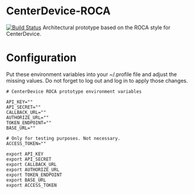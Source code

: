 CenterDevice-ROCA
=================
[![Build Status](https://travis-ci.org/stephanmelzer/centerdevice-roca.png)](https://travis-ci.org/stephanmelzer/centerdevice-roca)
Architectural prototype based on the ROCA style for CenterDevice.

Configuration
=============
Put these environment variables into your ~/.profile file and adjust the missing values.
Do not forget to log out and log in to apply those changes.

```
# CenterDevice ROCA prototype environment variables

API_KEY=""
API_SECRET=""
CALLBACK_URL=""
AUTHORIZE_URL=""
TOKEN_ENDPOINT=""
BASE_URL=""

# Only for testing purposes. Not necessary.
ACCESS_TOKEN=""

export API_KEY
export API_SECRET
export CALLBACK_URL
export AUTHORIZE_URL
export TOKEN_ENDPOINT
export BASE_URL
export ACCESS_TOKEN
```